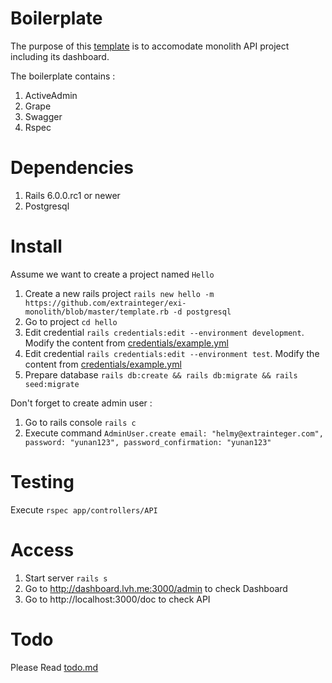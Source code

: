 # Boilerplate

The purpose of this [template](https://github.com/extrainteger/exi-monolith/blob/master/readme.md) is to accomodate monolith API project including its dashboard.

The boilerplate contains :

1. ActiveAdmin
2. Grape 
3. Swagger
4. Rspec

# Dependencies

1. Rails 6.0.0.rc1 or newer
2. Postgresql

# Install

Assume we want to create a project named `Hello`

1. Create a new rails project `rails new hello -m https://github.com/extrainteger/exi-monolith/blob/master/template.rb -d postgresql`
2. Go to project `cd hello`
3. Edit credential `rails credentials:edit --environment development`. Modify the content from [credentials/example.yml](https://github.com/extrainteger/exi-monolith/blob/master/credentials/example.yml)
4. Edit credential `rails credentials:edit --environment test`. Modify the content from [credentials/example.yml](https://github.com/extrainteger/exi-monolith/blob/master/credentials/example.yml)
5. Prepare database `rails db:create && rails db:migrate && rails seed:migrate`

Don't forget to create admin user :

1. Go to rails console `rails c`
2. Execute command `AdminUser.create email: "helmy@extrainteger.com", password: "yunan123", password_confirmation: "yunan123"`

# Testing

Execute `rspec app/controllers/API`

# Access

1. Start server `rails s`
2. Go to http://dashboard.lvh.me:3000/admin to check Dashboard
3. Go to http://localhost:3000/doc to check API


# Todo

Please Read [todo.md](https://github.com/extrainteger/exi-monolith/blob/master/todo.md)



